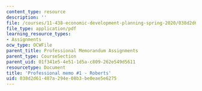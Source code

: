```yaml
---
content_type: resource
description: ''
file: /courses/11-438-economic-development-planning-spring-2020/038d2d61487a294e08b3be0eae5e6275_MIT11_438s20_memo1_roberts.pdf
file_type: application/pdf
learning_resource_types:
- Assignments
ocw_type: OCWFile
parent_title: Professional Memorandum Assignments
parent_type: CourseSection
parent_uid: 01f341e5-4e51-1d5a-c809-262e549d5611
resourcetype: Document
title: 'Professional memo #1 - Roberts'
uid: 038d2d61-487a-294e-08b3-be0eae5e6275
---
```


